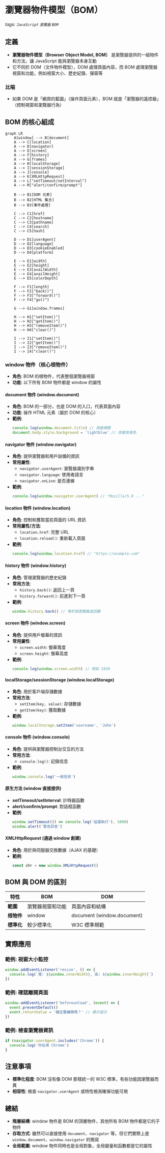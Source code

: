 # 瀏覽器物件模型（BOM） 

###### tags: `JavaScript` `瀏覽器` `BOM`

## 定義
- **瀏覽器物件模型（Browser Object Model, BOM）** 是瀏覽器提供的一組物件和方法，讓 JavaScript 能與瀏覽器本身互動
- 它不同於 DOM（文件物件模型），DOM 處理頁面內容，而 BOM 處理瀏覽器視窗和功能，例如視窗大小、歷史紀錄、彈窗等

### 比喻
- 如果 DOM 是「網頁的藍圖」（操作頁面元素），BOM 就是「瀏覽器的遙控器」（控制視窗和瀏覽器行為）

## BOM 的核心組成

```mermaid
graph LR
    A[window] --> B[document]
    A --> C[location]
    A --> D[navigator]
    A --> E[screen]
    A --> F[history]
    A --> G[frames]
    A --> H[localStorage]
    A --> I[sessionStorage]
    A --> J[console]
    A --> K[XMLHttpRequest]
    A --> L["setTimeout/setInterval"]
    A --> M["alert/confirm/prompt"]
    
    B --> B1[DOM 元素]
    B --> B2[HTML 集合]
    B --> B3[事件處理]
    
    C --> C1[href]
    C --> C2[hostname]
    C --> C3[pathname]
    C --> C4[search]
    C --> C5[hash]
    
    D --> D1[userAgent]
    D --> D2[language]
    D --> D3[cookieEnabled]
    D --> D4[platform]
    
    E --> E1[width]
    E --> E2[height]
    E --> E3[availWidth]
    E --> E4[availHeight]
    E --> E5[colorDepth]
    
    F --> F1[length]
    F --> F2["back()"]
    F --> F3["forward()"]
    F --> F4["go()"]
    
    G --> G1[window.frames]
    
    H --> H1["setItem()"]
    H --> H2["getItem()"]
    H --> H3["removeItem()"]
    H --> H4["clear()"]
    
    I --> I1["setItem()"]
    I --> I2["getItem()"]
    I --> I3["removeItem()"]
    I --> I4["clear()"]
```

### window 物件（核心根物件）
- **角色**: BOM 的根物件，代表整個瀏覽器視窗
- **功能**: 以下所有 BOM 物件都是 window 的屬性

#### document 物件 (window.document)
- **角色**: BOM 的一部分，也是 DOM 的入口，代表頁面內容
- **功能**: 操作 HTML 元素（屬於 DOM 的核心）
- **範例**:
  ```javascript
  console.log(window.document.title) // 頁面標題
  document.body.style.background = 'lightblue' // 改變背景色
  ```

#### navigator 物件 (window.navigator)
- **角色**: 提供瀏覽器和用戶設備的資訊
- **常用屬性**:
  - `navigator.userAgent`: 瀏覽器識別字串
  - `navigator.language`: 使用者語言
  - `navigator.onLine`: 是否連線
- **範例**:
  ```javascript
  console.log(window.navigator.userAgent) // "Mozilla/5.0 ..."
  ```

#### location 物件 (window.location)
- **角色**: 控制和獲取當前頁面的 URL 資訊
- **常用屬性/方法**:
  - `location.href`: 完整 URL
  - `location.reload()`: 重新載入頁面
- **範例**:
  ```javascript
  console.log(window.location.href) // "https://example.com"
  ```

#### history 物件 (window.history)
- **角色**: 管理瀏覽器的歷史紀錄
- **常用方法**:
  - `history.back()`: 返回上一頁
  - `history.forward()`: 前進到下一頁
- **範例**:
  ```javascript
  window.history.back() // 等於按瀏覽器返回鍵
  ```

#### screen 物件 (window.screen)
- **角色**: 提供用戶螢幕的資訊
- **常用屬性**:
  - `screen.width`: 螢幕寬度
  - `screen.height`: 螢幕高度
- **範例**:
  ```javascript
  console.log(window.screen.width) // 例如 1920
  ```

#### localStorage/sessionStorage (window.localStorage)
- **角色**: 用於客戶端存儲數據
- **常用方法**:
  - `setItem(key, value)`: 存儲數據
  - `getItem(key)`: 獲取數據
- **範例**:
  ```javascript
  window.localStorage.setItem('username', 'John')
  ```

#### console 物件 (window.console)
- **角色**: 提供與瀏覽器控制台交互的方法
- **常用方法**:
  - `console.log()`: 記錄信息
- **範例**:
  ```javascript
  window.console.log('一般信息')
  ```

#### 原生方法 (window 直接提供)
- **setTimeout/setInterval**: 計時器函數
- **alert/confirm/prompt**: 對話框函數
- **範例**:
  ```javascript
  window.setTimeout(() => console.log('延遲執行'), 1000)
  window.alert('警告訊息')
  ```

#### XMLHttpRequest (通過 window 創建)
- **角色**: 用於與伺服器交換數據（AJAX 的基礎）
- **範例**:
  ```javascript
  const xhr = new window.XMLHttpRequest()
  ```

## BOM 與 DOM 的區別

| 特性 | BOM | DOM |
|------|-----|-----|
| **範圍** | 瀏覽器視窗和功能 | 頁面內容和結構 |
| **根物件** | window | document (window.document) |
| **標準化** | 較少標準化 | W3C 標準規範 |

## 實際應用

### 範例: 視窗大小監控
```javascript
window.addEventListener('resize', () => {
  console.log(`寬: ${window.innerWidth}, 高: ${window.innerHeight}`)
})
```

### 範例: 確認離開頁面
```javascript
window.addEventListener('beforeunload', (event) => {
  event.preventDefault()
  event.returnValue = '確定要離開嗎？' // 顯示提示
})
```

### 範例: 檢查瀏覽器資訊
```javascript
if (navigator.userAgent.includes('Chrome')) {
  console.log('你在用 Chrome')
}
```

## 注意事項
- **標準化程度**: BOM 沒有像 DOM 那樣統一的 W3C 標準，有些功能因瀏覽器而異
- **相容性**: 檢查 `navigator.userAgent` 或特性檢測確保功能可用

## 總結
- **階層結構**: window 物件是 BOM 的頂層物件，其他所有 BOM 物件都是它的子物件
- **存取方式**: 雖然可以直接使用 `document`、`navigator` 等，但它們實際上是 `window.document`、`window.navigator` 的簡寫
- **全局範圍**: window 物件同時也是全局對象，全局變量和函數都是它的屬性